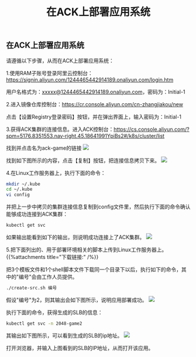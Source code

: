 ﻿---
title: "在ACK上部署应用系统"
chapter: false
weight: 91
---

## 在ACK上部署应用系统

请遵循以下步骤，从而在ACK上部署应用系统：

1.使用RAM子账号登录阿里云控制台：https://signin.aliyun.com/1244465442914189.onaliyun.com/login.htm

用户名格式为：xxxxx@1244465442914189.onaliyun.com，密码为：Initial-1

2.进入镜像仓库控制台：https://cr.console.aliyun.com/cn-zhangjiakou/new

点击【设置Registry登录密码】按钮，并在弹出界面上，输入密码为：Initial-1

3.获得ACK集群的连接信息。进入ACK控制台：https://cs.console.aliyun.com/?spm=5176.8351553.nav-right.45.18641991YpiBs2#/k8s/cluster/list

找到并点击名为ack-game的链接
![](/images/ACKToEKS/ackclusterlist.png)

找到如下图所示的内容，点击【复制】按钮，把连接信息拷贝下来。
![](/images/ACKToEKS/getACKConnection.png)

4.在Linux工作服务器上，执行下面的命令：
```bash
mkdir ~/.kube
cd ~/.kube
vi config
```

并把上一步中拷贝的集群连接信息复制到config文件里，然后执行下面的命令确认能够成功连接到ACK集群：
```bash
kubectl get svc
```
如果输出能看到如下的输出，则说明成功连接上了ACK集群。
![](/images/ACKToEKS/getSvcFromACK.png)

5.把下面列出的、用于部署环境相关的脚本上传到Linux工作服务器上。
{{%attachments title="下载链接:" /%}}

把3个模板文件和1个shell脚本文件下载同一个目录下以后，执行如下的命令，其中的"编号"会由工作人员提供。
```bash
./create-src.sh 编号
```

假设"编号"为2，则其输出会如下图所示，说明应用部署成功。
![](/images/ACKToEKS/deployGameOnACK.png)

执行下面的命令，获得生成的SLB的信息：
```bash
kubectl get svc -n 2048-game2
```

其输出如下图所示，可以看到生成的SLB的ip地址。
![](/images/ACKToEKS/getSLBonACK.png)

打开浏览器，并输入上图看到的SLB的IP地址，从而打开该应用。
